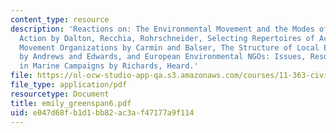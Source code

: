 ```yaml
---
content_type: resource
description: 'Reactions on: The Environmental Movement and the Modes of Political
  Action by Dalton, Recchia, Rohrschneider, Selecting Repertoires of Action in Environmental
  Movement Organizations by Carmin and Balser, The Structure of Local Environmentalism
  by Andrews and Edwards, and European Environmental NGOs: Issues, Resources & Strategies
  in Marine Campaigns by Richards, Heard.'
file: https://ol-ocw-studio-app-qa.s3.amazonaws.com/courses/11-363-civil-society-and-the-environment-spring-2005/e047d68fb1d1bb82ac3af47177a9f114_emily_greenspan6.pdf
file_type: application/pdf
resourcetype: Document
title: emily_greenspan6.pdf
uid: e047d68f-b1d1-bb82-ac3a-f47177a9f114
---
```

